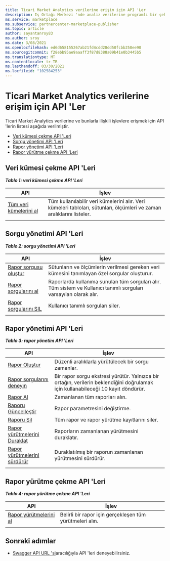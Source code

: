 ```yaml
---
title: Ticari Market Analytics verilerine erişim için API 'Ler
description: Iş Ortağı Merkezi 'nde analiz verilerine programlı bir şekilde erişmek için bu API 'Leri kullanın.
ms.service: marketplace
ms.subservice: partnercenter-marketplace-publisher
ms.topic: article
author: sayantanroy83
ms.author: sroy
ms.date: 3/08/2021
ms.openlocfilehash: ed6d658155267ab21fd4cdd28dd50fcbb258ee90
ms.sourcegitcommit: f28ebb95ae9aaaff3f87d8388a09b41e0b3445b5
ms.translationtype: MT
ms.contentlocale: tr-TR
ms.lasthandoff: 03/30/2021
ms.locfileid: "102584253"
---
```

# <a name="apis-for-accessing-commercial-marketplace-analytics-data"></a>Ticari Market Analytics verilerine erişim için API 'Ler

Ticari Market Analytics verilerine ve bunlarla ilişkili işlevlere erişmek için API 'lerin listesi aşağıda verilmiştir.

- [Veri kümesi çekme API 'Leri](#dataset-pull-apis)
- [Sorgu yönetimi API 'Leri](#query-management-apis)
- [Rapor yönetimi API 'Leri](#report-management-apis)
- [Rapor yürütme çekme API 'Leri](#report-execution-pull-apis)

## <a name="dataset-pull-apis"></a>Veri kümesi çekme API 'Leri

***Tablo 1: veri kümesi çekme API 'Leri***

| **API** | **İşlev** |
| --- | --- |
| [Tüm veri kümelerini al](analytics-api-get-all-datasets.md) | Tüm kullanılabilir veri kümelerini alır. Veri kümeleri tabloları, sütunları, ölçümleri ve zaman aralıklarını listeler. |
|||

## <a name="query-management-apis"></a>Sorgu yönetimi API 'Leri

***Tablo 2: sorgu yönetimi API 'Leri***

| **API** | **İşlev** |
| --- | --- |
| [Rapor sorgusu oluştur](analytics-programmatic-access.md#create-report-query-api) | Sütunların ve ölçümlerin verilmesi gereken veri kümesini tanımlayan özel sorgular oluşturur. |
| [Rapor sorgularını al](analytics-api-get-report-queries.md) | Raporlarda kullanıma sunulan tüm sorguları alır. Tüm sistem ve Kullanıcı tanımlı sorguları varsayılan olarak alır. |
| [Rapor sorgularını SIL](analytics-api-delete-report-queries.md) | Kullanıcı tanımlı sorguları siler. |
|||

## <a name="report-management-apis"></a>Rapor yönetimi API 'Leri

***Tablo 3: rapor yönetim API 'Leri***

| **API** | **İşlev** |
| --- | --- |
| [Rapor Oluştur](analytics-programmatic-access.md#create-report-api) | Düzenli aralıklarla yürütülecek bir sorgu zamanlar. |
| [Rapor sorgularını deneyın](analytics-api-try-report-queries.md) | Bir rapor sorgu ekstresi yürütür. Yalnızca bir ortağın, verilerin beklendiğini doğrulamak için kullanabileceği 10 kayıt döndürür. |
| [Rapor Al](analytics-api-get-report.md) | Zamanlanan tüm raporları alın. |
| [Raporu Güncelleştir](analytics-api-update-report.md) | Rapor parametresini değiştirme. |
| [Raporu Sil](analytics-api-delete-report.md) | Tüm rapor ve rapor yürütme kayıtlarını siler. |
| [Rapor yürütmelerini Duraklat](analytics-api-pause-report-executions.md) | Raporların zamanlanan yürütmesini duraklatır. |
| [Rapor yürütmelerini sürdürür](analytics-api-resume-report-executions.md) | Duraklatılmış bir raporun zamanlanan yürütmesini sürdürür. |
|||

## <a name="report-execution-pull-apis"></a>Rapor yürütme çekme API 'Leri

***Tablo 4: rapor yürütme çekme API 'Leri***

| **API** | **İşlev** |
| --- | --- |
| [Rapor yürütmelerini al](analytics-programmatic-access.md#get-report-executions-api) | Belirli bir rapor için gerçekleşen tüm yürütmeleri alın. |
|||

## <a name="next-steps"></a>Sonraki adımlar

- [Swagger API URL 'si](https://api.partnercenter.microsoft.com/insights/v1/cmp/swagger/index.html)aracılığıyla API 'leri deneyebilirsiniz.
